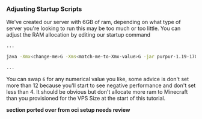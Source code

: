 



### Adjusting Startup Scripts

We've created our server with 6GB of ram, depending on what type of server you're looking to run this may be too much or too little. You can adjust the RAM allocation by editing our startup command 

```bash
...

java -Xmx<change-me>G -Xms<match-me-to-Xmx-value>G -jar purpur-1.19-1708.jar nogui

...
```

You can swap `6` for any numerical value you like, some advice is don't set more than 12 because you'll start to see negative performance and don't set less than 4. It should be obvious but don't allocate more ram to Minecraft than you provisioned for the VPS Size at the start of this tutorial.


__section ported over from oci setup needs review__
